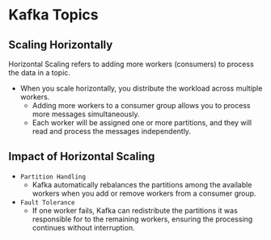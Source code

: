 # Kafka Topics

## Scaling Horizontally

Horizontal Scaling refers to adding more workers (consumers) to process the data in a topic.

- When you scale horizontally, you distribute the workload across multiple workers.
  - Adding more workers to a consumer group allows you to process more messages simultaneously.
  - Each worker will be assigned one or more partitions, and they will read and process the messages independently.

## Impact of Horizontal Scaling

- `Partition Handling`
  - Kafka automatically rebalances the partitions among the available workers when you add or remove workers from a consumer group.
- `Fault Tolerance`
  - If one worker fails, Kafka can redistribute the partitions it was responsible for to the remaining workers, ensuring the processing continues without interruption.
